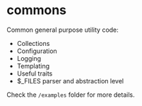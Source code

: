 # commons
Common general purpose utility code:

* Collections
* Configuration
* Logging
* Templating
* Useful traits
* $_FILES parser and abstraction level

Check the `/examples` folder for more details.
